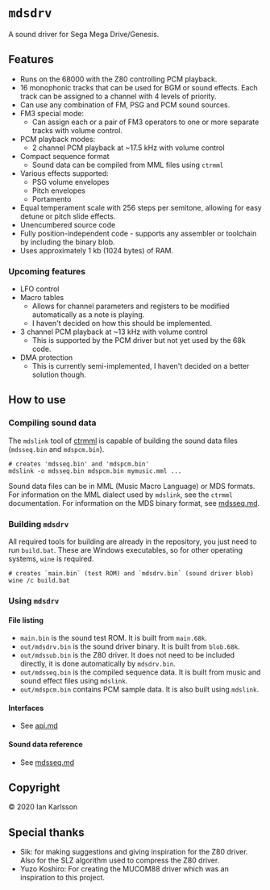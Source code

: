 `mdsdrv`
========
A sound driver for Sega Mega Drive/Genesis.

## Features
- Runs on the 68000 with the Z80 controlling PCM playback.
- 16 monophonic tracks that can be used for BGM or sound effects.
	Each track can be assigned to a channel with 4 levels of priority.
- Can use any combination of FM, PSG and PCM sound sources.
- FM3 special mode:
	- Can assign each or a pair of FM3 operators to one or more
		separate tracks with volume control.
- PCM playback modes:
	- 2 channel PCM playback at ~17.5 kHz with volume control
- Compact sequence format
	- Sound data can be compiled from MML files using `ctrmml`
- Various effects supported:
	- PSG volume envelopes
	- Pitch envelopes
	- Portamento
- Equal temperament scale with 256 steps per semitone, allowing for
	easy detune or pitch slide effects.
- Unencumbered source code
- Fully position-independent code - supports any assembler or toolchain
	by including the binary blob.
- Uses approximately 1 kb (1024 bytes) of RAM.

### Upcoming features
- LFO control
- Macro tables
	- Allows for channel parameters and registers to be modified
		automatically as a note is playing.
	- I haven't decided on how this should be implemented.
- 3 channel PCM playback at ~13 kHz with volume control
	- This is supported by the PCM driver but not yet used by the
	  68k code.
- DMA protection
	- This is currently semi-implemented, I haven't decided on a
	  better solution though.

## How to use

### Compiling sound data
The `mdslink` tool of [ctrmml](https://github.com/superctr/ctrmml)
is capable of building the sound data files (`mdsseq.bin` and
`mdspcm.bin`).

	# creates 'mdsseq.bin' and 'mdspcm.bin'
	mdslink -o mdsseq.bin mdspcm.bin mymusic.mml ...

Sound data files can be in MML (Music Macro Language) or MDS formats.
For information on the MML dialect used by `mdslink`, see the `ctrmml`
documentation. For information on the MDS binary format, see
[mdsseq.md](doc/mdsseq.md).

### Building `mdsdrv`
All required tools for building are already in the repository, you just
need to run `build.bat`. These are Windows executables, so for other
operating systems, `wine` is required.

	# creates `main.bin` (test ROM) and `mdsdrv.bin` (sound driver blob)
	wine /c build.bat

### Using `mdsdrv`

#### File listing
- `main.bin` is the sound test ROM. It is built from  `main.68k`.
- `out/mdsdrv.bin` is the sound driver binary. It is built from
	`blob.68k`.
- `out/mdssub.bin` is the Z80 driver. It does not need to be included
	directly, it is done automatically by `mdsdrv.bin`.
- `out/mdsseq.bin` is the compiled sequence data. It is built from
	music and sound effect files using `mdslink`.
- `out/mdspcm.bin` contains PCM sample data. It is also built using
	`mdslink`.

#### Interfaces
- See [api.md](doc/api.md)

#### Sound data reference
- See [mdsseq.md](doc/mdsseq.md)

## Copyright
&copy; 2020 Ian Karlsson

## Special thanks
- Sik: for making suggestions and giving inspiration for the Z80 driver.
	Also for the SLZ algorithm used to compress the Z80 driver.
- Yuzo Koshiro: For creating the MUCOM88 driver which was an
	inspiration to this project.
